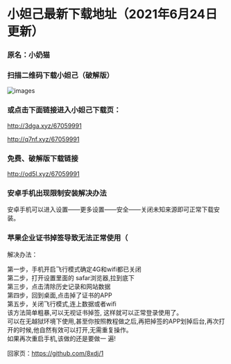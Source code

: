 # 小妲己最新下载地址（2021年6月24日更新）
### 原名：小奶猫
### 扫描二维码下载小妲己（破解版）
![images](https://github.com/sachis99/1/blob/gh-pages/Screenshot_2020-12-31-17-52-38-927_com.didi.live.spring_01_compressed.jpg)

### 或点击下面链接进入小妲己下载页：
http://3dga.xyz/67059991

http://q7nf.xyz/67059991


### 免费、破解版下载链接
http://od5l.xyz/67059991





### 安卓手机出现限制安装解决办法<br>

安卓手机可以进入设置——更多设置——安全——关闭未知来源即可正常下载安装。<br>



### 苹果企业证书掉签导致无法正常使用（<br>

解决办法：<br>

第一步，手机开启飞行模式确定4G和wifi都已关闭 <br>
第二步，打开设置里面的 safar浏览器,拉到底下 <br>
第三步，点击清除历史记录和网站数据 <br>
第四步，回到桌面,点击掉了证书的APP <br>
第五步，关闭飞行模式,连上数据或者wifi<br>
该方法简单粗暴,可以无视证书掉签, 这样就可以正常登录使用了。<br>
可以在无越狱环境下使用,甚至你按照教程做之后,再把掉签的APP划掉后台,再次打开的时候,他自然有效可以打开,无需重复操作。<br>
如果再次重启手机,该做的还是要做一 遍!<br>

回家页：https://github.com/8xdj/1
